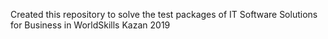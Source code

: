 Created this repository to solve the test packages of IT Software Solutions for Business in WorldSkills Kazan 2019
